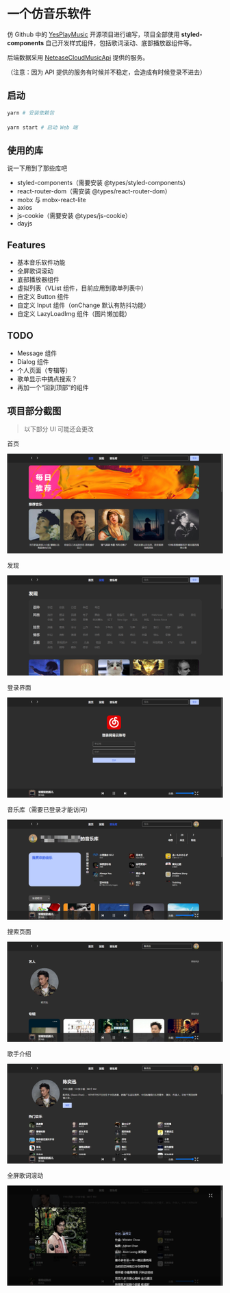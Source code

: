 # 一个仿音乐软件

仿 Github 中的 [YesPlayMusic](https://github.com/qier222/YesPlayMusic) 开源项目进行编写，项目全部使用 **styled-components** 自己开发样式组件，包括歌词滚动、底部播放器组件等。

后端数据采用 [NeteaseCloudMusicApi](https://github.com/Binaryify/NeteaseCloudMusicApi) 提供的服务。

（注意：因为 API 提供的服务有时候并不稳定，会造成有时候登录不进去）

## 启动

```bash
yarn # 安装依赖包

yarn start # 启动 Web 端
```

## 使用的库

说一下用到了那些库吧

- styled-components（需要安装 @types/styled-components）
- react-router-dom（需安装 @types/react-router-dom）
- mobx 与 mobx-react-lite
- axios
- js-cookie（需要安装 @types/js-cookie）
- dayjs

## Features

- 基本音乐软件功能
- 全屏歌词滚动
- 底部播放器组件
- 虚拟列表（VList 组件，目前应用到歌单列表中）
- 自定义 Button 组件
- 自定义 Input 组件（onChange 默认有防抖功能）
- 自定义 LazyLoadImg 组件（图片懒加载）

## TODO

- Message 组件
- Dialog 组件
- 个人页面（专辑等）
- 歌单显示中搞点搜索？
- 再加一个“回到顶部”的组件

## 项目部分截图

> 以下部分 UI 可能还会更改

首页

![首页](./docs/img/img01.png)

发现

![发现](./docs/img/img02.png)

登录界面

![登录界面](./docs/img/login.png)

音乐库（需要已登录才能访问）

![音乐库](./docs/img/img03.png)

搜索页面

![搜索页面](./docs/img/search.png)

歌手介绍

![歌手介绍](./docs/img/artist-desc.png)

全屏歌词滚动

![全屏歌词滚动](./docs/img/fill-screen-song.png)
